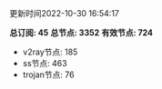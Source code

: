 更新时间2022-10-30 16:54:17

**总订阅: 45**
**总节点: 3352**
**有效节点: 724**
- v2ray节点: 185
- ss节点: 463
- trojan节点: 76
